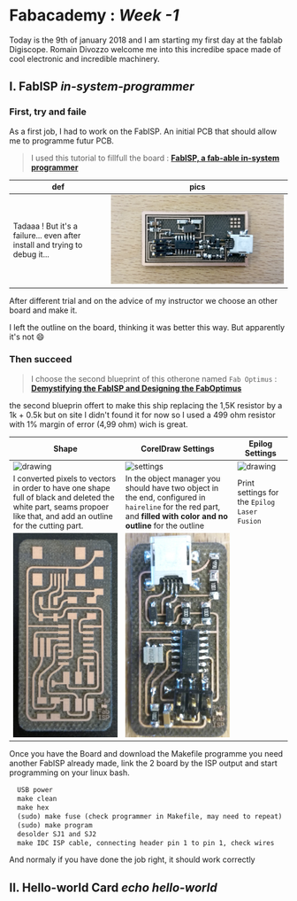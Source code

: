 # Fabacademy : *Week -1*

Today is the 9th of january 2018 and I am starting my first day at the fablab Digiscope. Romain Divozzo welcome me into this incredibe space made of cool electronic and incredible machinery.

## I. **FabISP** *in-system-programmer*

### First, try and faile

As a first job, I had to work on the FabISP. An initial PCB that should allow me to programme futur PCB.
> I used this tutorial to fillfull  the board : [**FabISP, a fab-able in-system programmer**](http://fab.cba.mit.edu/content/archive/projects/fabisp/)

| def | pics |
| --- | --- |
| Tadaaa ! But it's a failure... even after install and trying to debug it...  | ![isp](assets/img/ISP.jpg) |

After different trial and on the advice of my instructor we choose an other board and make it.

I left the outline on the board, thinking it was better this way. But apparently it's not :smile:

### Then succeed

> I choose the second blueprint of this otherone named `Fab Optimus` : [**Demystifying the FabISP and Designing the FabOptimus**](http://fab.cba.mit.edu/classes/863.16/doc/tutorials/FabISP/FabISP_Demystified.html)

the second blueprin offert to make this ship replacing the 1,5K resistor by a 1k + 0.5k but on site I didn't found it for now so I used a 499 ohm resistor with 1% margin of error (4,99 ohm) wich is great.

| Shape | CorelDraw Settings | Epilog Settings |
| --- | --- | --- |
| ![drawing](assets/img/card.jpg) | ![settings](assets/img/corel.jpg) | ![drawing](assets/img/paramEpilog.jpg) |
| I converted pixels to vectors in order to have one shape full of black and deleted the white part, seams propoer like that, and add an outline for the cutting part. | In the object manager you should have two object in the end, configured in `haireline` for the red part, and **filled with color and no outline** for the outline |  Print settings for the `Epilog Laser Fusion` |
| ![print](assets/img/printedCard.jpg) | ![mounted](assets/img/result.jpg) |

Once you have the Board and download the Makefile programme you need another FabISP already made, link the 2 board by the ISP output and start programming on your linux bash.

```
  USB power
  make clean
  make hex
  (sudo) make fuse (check programmer in Makefile, may need to repeat)
  (sudo) make program
  desolder SJ1 and SJ2
  make IDC ISP cable, connecting header pin 1 to pin 1, check wires
```

And normaly if you have done the job right, it should work correctly

## II. **Hello-world Card** *echo hello-world*
